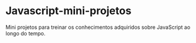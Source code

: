 # Javascript-mini-projetos
Mini projetos para treinar os conhecimentos adquiridos sobre JavaScript ao longo do tempo.
